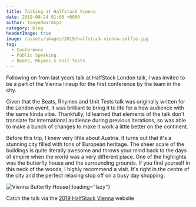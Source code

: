 ```yaml
---
title: Talking at Halfstack Vienna
date: 2019-09-24 01:00 +0000
author: tonyedwardspz
category: blog
headerImage: true
image: /assets/images/2019/halfstack-vienna-selfie.jpg
tag:
  - Conference
  - Public Speaking
  - Beats, Rhymes & Unit Tests
---
```


Following on from last years talk at HalfStack London talk, I was invited to be a part of the Vienna lineup
for the first conference by the team in the city.

Given that the Beats, Rhymes and Unit Tests talk was originally written for the London event, it was brilliant
to bring it to life for a hew audience with the same kinda vibe. Thankfully, Id learned that elements of the talk
don't translate for international audience during previous iterations, so was able to make a bunch of changes to
make it work a little better on the continent.

Before this trip, I knew very little about Austria. It turns out that it's a stunning city filled with tons of European
heritage. The sheer scale of the buildings is quite literally awesome and throws your mind back to the days of empire
when the world was a very different place. One of the highlights was the butterfly house and the surrounding grounds. If
you find yourself in this neck of the woods, I highly recommend a visit. It's right in the centre of the city and the perfect
relaxing stop off on a busy day shopping.

![Vienna Butterfly House](/assets/images/2019/vienna-butterfly-house.jpg "Vienna Butterfly House"){:loading="lazy"}

Catch the talk via the [2019 HalfStack Vienna](https://halfstackconf.com/vienna/2019/ "Halfstack Vienna 2019 Website") website
